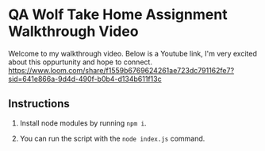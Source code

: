 # QA Wolf Take Home Assignment Walkthrough Video

Welcome to my walkthrough video. Below is a Youtube link, I'm very excited about this oppurtunity and hope to connect.
https://www.loom.com/share/f1559b6769624261ae723dc791162fe7?sid=641e866a-9d4d-490f-b0b4-d134b611f13c

## Instructions

1. Install node modules by running `npm i`.

2. You can run the script with the `node index.js` command.
